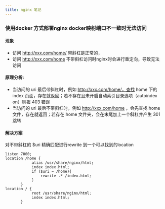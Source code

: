```yaml
---
title: nginx 笔记
---
```

### 使用docker 方式部署nginx  docker映射端口不一致时无法访问
#### 现象 
  - 访问 http://xxx.com/home/ 带斜杠是正常的， 
  - 访问 http://xxx.com/home 不带斜杠访问时nginx时会进行重定向，导致无法访问

#### 原理分析:
  - 当访问的 uri 最后带斜杠时，例如 http://xxx.com/home/，查找 home 下的 index 页面，存在就返回；若不存在且未开启自动索引目录选项（autoindex on）则报 403 错误
  - 当访问的 uri 最后不带斜杠时，例如 http://xxx.com/home ，会先查找 home 文件，存在就返回；若存在 home 文件夹，会在末尾加上一个斜杠并产生 301 跳转
#### 解决方案
对不带斜杠的 $uri 精确匹配进行rewrite 到一个可以找到的location
```
listen 7000;
location /home {
            alias /usr/share/nginx/html;
            index index.html;
            if ($uri = /home){
                rewrite .* /index.html;
            }
       }
location / {
            root /usr/share/nginx/html;
            index index.html;
       }
```
